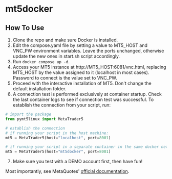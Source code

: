 # mt5docker

## How To Use

1. Clone the repo and make sure Docker is installed.
2. Edit the compose.yaml file by setting a value to MT5_HOST and VNC_PW environment variables. Leave the ports unchanged, otherwise update the new ones in start.sh script accordingly.
3. Run `docker compose up -d`.
4. Access your MT5 instance at http://MT5_HOST:6081/vnc.html, replacing MT5_HOST by the value assigned to it (localhost in most cases). Password to connect is the value set to VNC_PW.
5. Proceed with the interactive installation of MT5. Don't change the default installation folder.
6. A connection test is performed exclusively at container startup. Check the last container logs to see if connection test was successful. To establish the connection from your script, run:

```python
# import the package
from pymt5linux import MetaTrader5

# establish the connection 
# if running your script in the host machine:
mt5 = MetaTrader5(host="localhost", port=8001)

# if running your script in a separate container in the same docker network:
mt5 = MetaTrader5(host="mt5docker", port=8001)
``` 

7. Make sure you test with a DEMO account first, then have fun!

Most importantly, see MetaQuotes' [official documentation](https://www.mql5.com/en/docs/python_metatrader5).